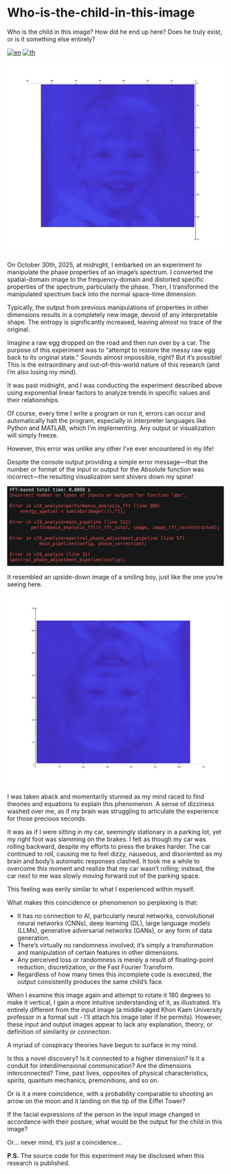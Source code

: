 # Who-is-the-child-in-this-image
Who is the child in this image? How did he end up here? Does he truly exist, or is it something else entirely?

[![en](https://img.shields.io/badge/lang-EN-red.svg)](https://github.com/geeksloth/Who-is-the-child-in-this-image/blob/main/README.md)
[![th](https://img.shields.io/badge/lang-TH-blue.svg)](https://github.com/geeksloth/Who-is-the-child-in-this-image/blob/main/README-TH.md)

![Child's face that appeared in the experiment](static/figure1-180-degree-rotated.jpg)

On October 30th, 2025, at midnight, I embarked on an experiment to manipulate the phase properties of an image’s spectrum. I converted the spatial-domain image to the frequency-domain and distorted specific properties of the spectrum, particularly the phase. Then, I transformed the manipulated spectrum back into the normal space-time dimension.

Typically, the output from previous manipulations of properties in other dimensions results in a completely new image, devoid of any interpretable shape. The entropy is significantly increased, leaving almost no trace of the original.

Imagine a raw egg dropped on the road and then run over by a car. The purpose of this experiment was to “attempt to restore the messy raw egg back to its original state.” Sounds almost impossible, right? But it’s possible! This is the extraordinary and out-of-this-world nature of this research (and I’m also losing my mind).

It was past midnight, and I was conducting the experiment described above using exponential linear factors to analyze trends in specific values and their relationships.

Of course, every time I write a program or run it, errors can occur and automatically halt the program, especially in interpreter languages like Python and MATLAB, which I’m implementing. Any output or visualization will simply freeze.

However, this error was unlike any other I’ve ever encountered in my life!

Despite the console output providing a simple error message—that the number or format of the input or output for the Absolute function was incorrect—the resulting visualization sent shivers down my spine!

![Error output showing the child's face](static/Screenshot-2568-10-31-at-03.15.43.png)

It resembled an upside-down image of a smiling boy, just like the one you’re seeing here.

![Child's face (original orientation)](static/figure1.jpg)

I was taken aback and momentarily stunned as my mind raced to find theories and equations to explain this phenomenon. A sense of dizziness washed over me, as if my brain was struggling to articulate the experience for those precious seconds.

It was as if I were sitting in my car, seemingly stationary in a parking lot, yet my right foot was slamming on the brakes. I felt as though my car was rolling backward, despite my efforts to press the brakes harder. The car continued to roll, causing me to feel dizzy, nauseous, and disoriented as my brain and body’s automatic responses clashed. It took me a while to overcome this moment and realize that my car wasn’t rolling; instead, the car next to me was slowly moving forward out of the parking space.

This feeling was eerily similar to what I experienced within myself.

What makes this coincidence or phenomenon so perplexing is that:
- It has no connection to AI, particularly neural networks, convolutional neural networks (CNNs), deep learning (DL), large language models (LLMs), generative adversarial networks (GANs), or any form of data generation.
- There’s virtually no randomness involved; it’s simply a transformation and manipulation of certain features in other dimensions.
- Any perceived loss or randomness is merely a result of floating-point reduction, discretization, or the Fast Fourier Transform.
- Regardless of how many times this incomplete code is executed, the output consistently produces the same child’s face.

When I examine this image again and attempt to rotate it 180 degrees to make it vertical, I gain a more intuitive understanding of it, as illustrated. It’s entirely different from the input image (a middle-aged Khon Kaen University professor in a formal suit - I’ll attach his image later if he permits). However, these input and output images appear to lack any explanation, theory, or definition of similarity or connection.

A myriad of conspiracy theories have begun to surface in my mind.

Is this a novel discovery?
Is it connected to a higher dimension?
Is it a conduit for interdimensional communication?
Are the dimensions interconnected? Time, past lives, opposites of physical characteristics, spirits, quantum mechanics, premonitions, and so on.

Or is it a mere coincidence, with a probability comparable to shooting an arrow on the moon and it landing on the tip of the Eiffel Tower?

If the facial expressions of the person in the input image changed in accordance with their posture, what would be the output for the child in this image?

Or… never mind, it’s just a coincidence…

**P.S.** The source code for this experiment may be disclosed when this research is published.